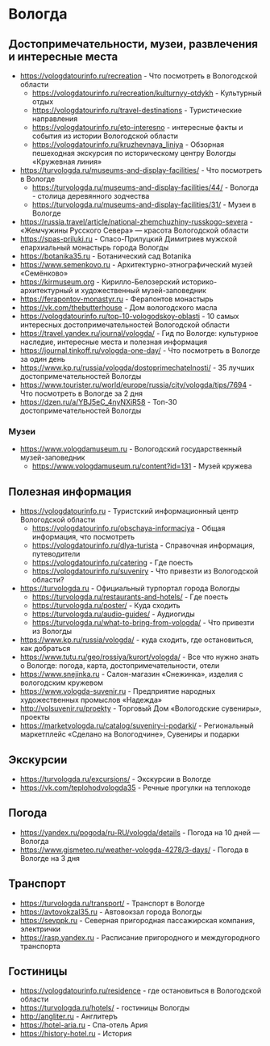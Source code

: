 # Вологда

## Достопримечательности, музеи, развлечения и интересные места

* https://vologdatourinfo.ru/recreation - Что посмотреть в Вологодской области
    + https://vologdatourinfo.ru/recreation/kulturnyy-otdykh - Культурный отдых
    + https://vologdatourinfo.ru/travel-destinations - Туристические направления
    + https://vologdatourinfo.ru/eto-interesno - интересные факты и события из истории Вологодской области
    + https://vologdatourinfo.ru/kruzhevnaya_liniya - Обзорная пешеходная экскурсия по историческому центру Вологды «Кружевная линия»
* https://turvologda.ru/museums-and-display-facilities/ - Что посмотреть в Вологде
    + https://turvologda.ru/museums-and-display-facilities/44/ - Вологда - столица деревянного зодчества
    + https://turvologda.ru/museums-and-display-facilities/31/ - Музеи в Вологде
* https://russia.travel/article/national-zhemchuzhiny-russkogo-severa - «Жемчужины Русского Севера» — красота Вологодской области
* https://spas-priluki.ru - Спасо-Прилуцкий Димитриев мужской епархиальный монастырь города Вологды
* https://botanika35.ru - Ботанический сад Botanika
* https://www.semenkovo.ru - Архитектурно-этнографический музей «Семёнково»
* https://kirmuseum.org - Кирилло-Белозерский историко-архитектурный и художественный музей-заповедник
* https://ferapontov-monastyr.ru - Ферапонтов монастырь
* https://vk.com/thebutterhouse - Дом вологодского масла
* https://vologdatourinfo.ru/top-10-vologodskoy-oblasti - 10 самых интересных достопримечательностей Вологодской области
* https://travel.yandex.ru/journal/vologda/ - Гид по Вологде: культурное наследие, интересные места и полезная информация
* https://journal.tinkoff.ru/vologda-one-day/ - Что посмотреть в Вологде за один день
* https://www.kp.ru/russia/vologda/dostoprimechatelnosti/ - 35 лучших достопримечательностей Вологды
* https://www.tourister.ru/world/europe/russia/city/vologda/tips/7694 - Что посмотреть в Вологде за 2 дня
* https://dzen.ru/a/YBJ5eC_4nyNXiR58 - Топ-30 достопримечательностей Вологды

### Музеи

* https://www.vologdamuseum.ru - Вологодский государственный музей-заповедник
    + https://www.vologdamuseum.ru/content?id=131 - Музей кружева

## Полезная информация

* https://vologdatourinfo.ru - Туристский информационный центр Вологодской области
    + https://vologdatourinfo.ru/obschaya-informaciya - Общая информация, что посмотреть
    + https://vologdatourinfo.ru/dlya-turista - Справочная информация, путеводители
    + https://vologdatourinfo.ru/catering - Где поесть
    + https://vologdatourinfo.ru/suveniry - Что привезти из Вологодской области?
* https://turvologda.ru - Официальный турпортал города Вологды
    + https://turvologda.ru/restaurants-and-hotels/ - Где поесть
    + https://turvologda.ru/poster/ - Куда сходить
    + https://turvologda.ru/audio-guides/ - Аудиогиды
    + https://turvologda.ru/what-to-bring-from-vologda/ - Что привезти из Вологды
* https://www.kp.ru/russia/vologda/ - куда сходить, где остановиться, как добраться
* https://www.tutu.ru/geo/rossiya/kurort/vologda/ - Все что нужно знать о Вологде: погода, карта, достопримечательности, отели
* https://www.snejinka.ru - Салон-магазин «Снежинка», изделия с вологодским кружевом
* https://www.vologda-suvenir.ru - Предприятие народных художественных промыслов «Надежда»
* http://volsuvenir.ru/proekty - Торговый Дом «Вологодские сувениры», проекты
* https://marketvologda.ru/catalog/suveniry-i-podarki/ - Региональный маркетплейс «Сделано на Вологодчине», Сувениры и подарки

## Экскурсии

* https://turvologda.ru/excursions/ - Экскурсии в Вологде
* https://vk.com/teplohodvologda35 - Речные прогулки на теплоходе

## Погода

* https://yandex.ru/pogoda/ru-RU/vologda/details - Погода на 10 дней — Вологда
* https://www.gismeteo.ru/weather-vologda-4278/3-days/ - Погода в Вологде на 3 дня

## Транспорт

* https://turvologda.ru/transport/ - Транспорт в Вологде
* https://avtovokzal35.ru - Автовокзал города Вологды
* https://sevppk.ru - Северная пригородная пассажирская компания, электрички
* https://rasp.yandex.ru - Расписание пригородного и междугородного транспорта

## Гостиницы

* https://vologdatourinfo.ru/residence - где остановиться в Вологодской области
* https://turvologda.ru/hotels/ - гостиницы Вологды
* http://angliter.ru - Англитеръ
* https://hotel-aria.ru - Спа-отель Ария
* https://history-hotel.ru - История
